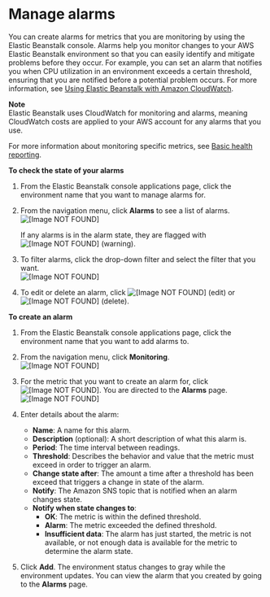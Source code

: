 # Manage alarms<a name="using-features.alarms"></a>

You can create alarms for metrics that you are monitoring by using the Elastic Beanstalk console\. Alarms help you monitor changes to your AWS Elastic Beanstalk environment so that you can easily identify and mitigate problems before they occur\. For example, you can set an alarm that notifies you when CPU utilization in an environment exceeds a certain threshold, ensuring that you are notified before a potential problem occurs\. For more information, see [Using Elastic Beanstalk with Amazon CloudWatch](AWSHowTo.cloudwatch.md)\.

**Note**  
Elastic Beanstalk uses CloudWatch for monitoring and alarms, meaning CloudWatch costs are applied to your AWS account for any alarms that you use\.

For more information about monitoring specific metrics, see [Basic health reporting](using-features.healthstatus.md)\.

**To check the state of your alarms**

1. From the Elastic Beanstalk console applications page, click the environment name that you want to manage alarms for\.

1. From the navigation menu, click **Alarms** to see a list of alarms\.  
![\[Image NOT FOUND\]](http://docs.aws.amazon.com/elasticbeanstalk/latest/dg/images/aeb-env-nav-alarms.png)

   If any alarms is in the alarm state, they are flagged with ![\[Image NOT FOUND\]](http://docs.aws.amazon.com/elasticbeanstalk/latest/dg/images/warning.png) \(warning\)\.

1. To filter alarms, click the drop\-down filter and select the filter that you want\.  
![\[Image NOT FOUND\]](http://docs.aws.amazon.com/elasticbeanstalk/latest/dg/images/aeb-env-alarm-filter.png)

1. To edit or delete an alarm, click ![\[Image NOT FOUND\]](http://docs.aws.amazon.com/elasticbeanstalk/latest/dg/images/cog.png) \(edit\) or ![\[Image NOT FOUND\]](http://docs.aws.amazon.com/elasticbeanstalk/latest/dg/images/x.png) \(delete\)\.

**To create an alarm**

1. From the Elastic Beanstalk console applications page, click the environment name that you want to add alarms to\.

1. From the navigation menu, click **Monitoring**\.  
![\[Image NOT FOUND\]](http://docs.aws.amazon.com/elasticbeanstalk/latest/dg/images/aeb-env-nav-monitoring.png)

1. For the metric that you want to create an alarm for, click ![\[Image NOT FOUND\]](http://docs.aws.amazon.com/elasticbeanstalk/latest/dg/images/bell.png)\. You are directed to the **Alarms** page\.  
![\[Image NOT FOUND\]](http://docs.aws.amazon.com/elasticbeanstalk/latest/dg/images/aeb-env-alarm-create.png)

1. Enter details about the alarm:
   + **Name**: A name for this alarm\.
   + **Description** \(optional\): A short description of what this alarm is\.
   + **Period**: The time interval between readings\.
   + **Threshold**: Describes the behavior and value that the metric must exceed in order to trigger an alarm\.
   + **Change state after**: The amount a time after a threshold has been exceed that triggers a change in state of the alarm\.
   + **Notify**: The Amazon SNS topic that is notified when an alarm changes state\.
   + **Notify when state changes to**:
     + **OK**: The metric is within the defined threshold\.
     + **Alarm**: The metric exceeded the defined threshold\.
     + **Insufficient data**: The alarm has just started, the metric is not available, or not enough data is available for the metric to determine the alarm state\. 

1. Click **Add**\. The environment status changes to gray while the environment updates\. You can view the alarm that you created by going to the **Alarms** page\.
